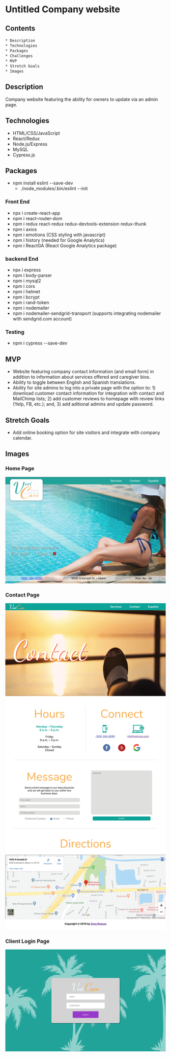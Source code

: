 # Untitled Company website 

## Contents
    * Description
    * Technologies
    * Packages
    * Challenges
    * MVP
    * Stretch Goals
    * Images

## Description
Company website featuring the ability for owners to update via an admin page.

## Technologies
* HTML/CSS/JavaScript
* React/Redux
* Node.js/Express
* MySQL
* Cypress.js

## Packages
* npm install eslint --save-dev  
    * ./node_modules/.bin/eslint --init

### Front End
* npx i create-react-app
* npm i react-router-dom
* npm i redux react-redux redux-devtools-extension redux-thunk
* npm i axios
* npm i emotions (CSS styling with javascript)
* npm i history (needed for Google Analytics)
* npm i ReactGA (React Google Analytics package)

### backend End
* npx i express
* npm i body-parser
* npm i mysql2
* npm i cors
* npm i helmet
* npm i bcrypt
* npm i rand-token
* npm i nodemailer 
* npm i nodemailer-sendgrid-transport (supports integrating nodemailer with sendgrid.com account)

### Testing
* npm i cypress --save-dev

## MVP
* Website featuring company contact information (and email form) in addition to information about services offered and caregiver bios.
* Ability to toggle between English and Spanish translations.
* Ability for site admins to log into a private page with the option to: 1) download customer contact information for integration with contact and MailChimp lists; 2) add customer reviews to homepage with review links (Yelp, FB, etc.); and, 3) add aditional admins and update password.

## Stretch Goals
* Add online booking option for site visitors and integrate with company calendar.

## Images

### Home Page
![home page](/nonessential/ReadMePics/1.png)

### Contact Page
![contact page](/nonessential/ReadMePics/2.jpg)

### Client Login Page
![client login page](/nonessential/ReadMePics/3.png)